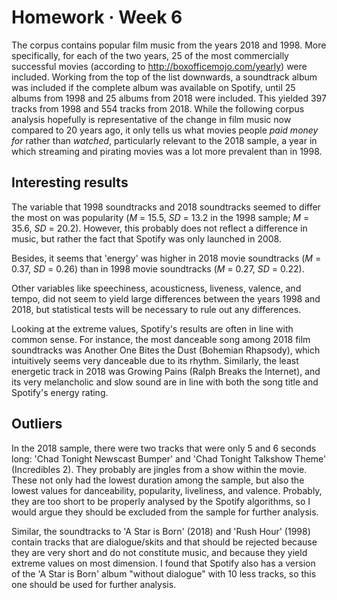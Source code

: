 # Homework · Week 6

The corpus contains popular film music from the years 2018 and 1998. More specifically, for each of the two years, 25 of the most commercially successful movies (according to http://boxofficemojo.com/yearly) were included. Working from the top of the list downwards, a soundtrack album was included if the complete album was available on Spotify, until 25 albums from 1998 and 25 albums from 2018 were included. This yielded 397 tracks from 1998 and 554 tracks from 2018. While the following corpus analysis hopefully is representative of the change in film music now compared to 20 years ago, it only tells us what movies people *paid money for* rather than *watched*, particularly relevant to the 2018 sample, a year in which streaming and pirating movies was a lot more prevalent than in 1998.

## Interesting results

The variable that 1998 soundtracks and 2018 soundtracks seemed to differ the most on was popularity (*M* = 15.5, *SD* = 13.2 in the 1998 sample; *M* = 35.6, *SD* = 20.2). However, this probably does not reflect a difference in music, but rather the fact that Spotify was only launched in 2008.

Besides, it seems that 'energy' was higher in 2018 movie soundtracks (*M* = 0.37, *SD* = 0.26) than in 1998 movie soundtracks (*M* = 0.27, *SD* = 0.22).

Other variables like speechiness, acousticness, liveness, valence, and tempo, did not seem to yield large differences between the years 1998 and 2018, but statistical tests will be necessary to rule out any differences.

Looking at the extreme values, Spotify's results are often in line with common sense. For instance, the most danceable song among 2018 film soundtracks was Another One Bites the Dust (Bohemian Rhapsody), which intuitively seems very danceable due to its rhythm. Similarly, the least energetic track in 2018 was Growing Pains (Ralph Breaks the Internet), and its very melancholic and slow sound are in line with both the song title and Spotify's energy rating.

## Outliers

In the 2018 sample, there were two tracks that were only 5 and 6 seconds long: 'Chad Tonight Newscast Bumper' and 'Chad Tonight Talkshow Theme' (Incredibles 2). They probably are jingles from a show within the movie. These not only had the lowest duration among the sample, but also the lowest values for danceability, popularity, liveliness, and valence. Probably, they are too short to be properly analysed by the Spotify algorithms, so I would argue they should be excluded from the sample for further analysis.

Similar, the soundtracks to 'A Star is Born' (2018) and 'Rush Hour' (1998) contain tracks that are dialogue/skits and that should be rejected because they are very short and do not constitute music, and because they yield extreme values on most dimension. I found that Spotify also has a version of the 'A Star is Born' album "without dialogue" with 10 less tracks, so this one should be used for further analysis.
